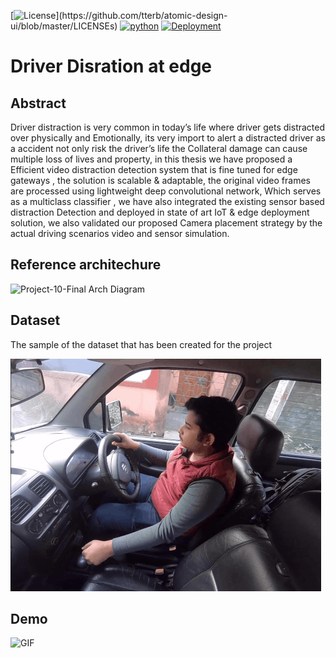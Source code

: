 
[![License ](https://img.shields.io/apm/l/atomic-design-ui.svg?)](https://github.com/tterb/atomic-design-ui/blob/master/LICENSEs)
[![python](https://img.shields.io/badge/Python-3.6-brightgreen.svg)]()
[![Deployment](https://img.shields.io/badge/Deployment-Azure%20IoT%20Edge-blue)](https://azure.microsoft.com/en-in/services/iot-edge/)

# Driver Disration at edge 

## Abstract 

Driver distraction is very common in today’s life where driver gets distracted over physically and
Emotionally, its very import to alert a distracted driver as a accident not only risk the driver’s life the
Collateral damage can cause multiple loss of lives and property, in this thesis we have proposed a
Efficient video distraction detection system that is fine tuned for edge gateways , the solution is
scalable & adaptable, the original video frames are processed using lightweight deep convolutional network,
Which serves as a multiclass classifier , we have also integrated the existing sensor based distraction
Detection and deployed in state of art IoT & edge deployment solution, we also validated our proposed
Camera placement strategy by the actual driving scenarios video and sensor simulation.

## Reference architechure 

![Project-10-Final Arch Diagram](https://user-images.githubusercontent.com/47913360/157132132-5890ef09-1d52-47d5-953e-8eb4002a93a6.png)



## Dataset 

The sample of the dataset that has been created for the project 

![GIF](docs/readmecontext/all-class-samples.gif)


## Demo 

![GIF](docs/readmecontext/demo-compressed.gif)

